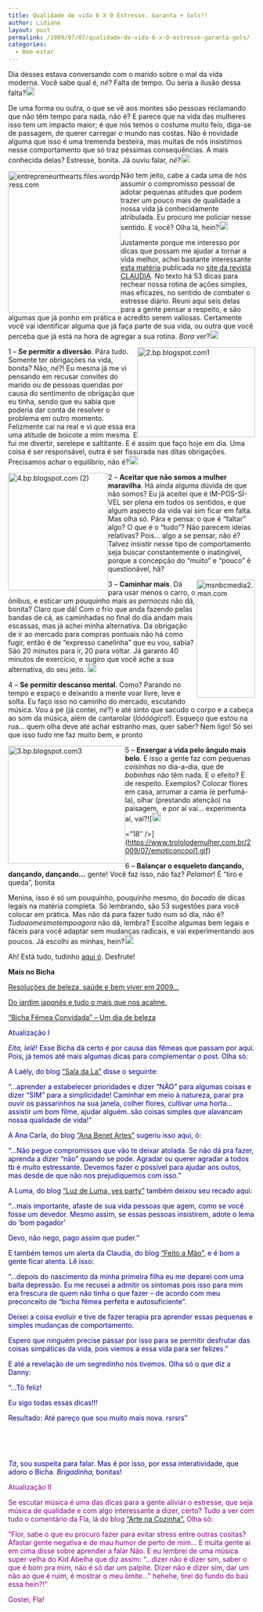 ```yaml
---
title: Qualidade de vida 6 X 0 Estresse. Garanta + Gols!!
author: Lidiane
layout: post
permalink: /2009/07/07/qualidade-de-vida-6-x-0-estresse-garanta-gols/
categories:
  - Bem-estar
---
```

Dia desses estava conversando com o marido sobre o mal da vida moderna. Você sabe qual é, _né_? Falta de tempo. Ou seria a ilusão dessa falta?[<img style="display: inline;" title="EmoticonEyebrow" src="https://www.trololodemulher.com.br/2009/07/emoticoneyebrow_thumb2.gif" alt="EmoticonEyebrow" width="18" height="18" />](https://www.trololodemulher.com.br/2009/07/emoticoneyebrow2.gif)

De uma forma ou outra, o que se vê aos montes são pessoas reclamando que não têm tempo para nada, não é? E parece que na vida das mulheres isso tem um impacto maior; é que nós temos o costume muito feio, diga-se de passagem, de querer carregar o mundo nas costas. Não é novidade alguma que isso é uma tremenda besteira, mas muitas de nós insistimos nesse comportamento que só traz péssimas consequências. A mais conhecida delas? Estresse, bonita. Já ouviu falar, _né_?[<img style="display: inline;" title="EmoticonGoofy" src="https://www.trololodemulher.com.br/2009/07/emoticongoofy_thumb2.gif" alt="EmoticonGoofy" width="18" height="18" />](https://www.trololodemulher.com.br/2009/07/emoticongoofy2.gif)

 <img style="display: inline; margin-left: 0; margin-right: 0;" title="entrepreneurthearts.files.wordpress.com" src="http://entrepreneurthearts.files.wordpress.com/2009/02/happy.jpg" alt="entrepreneurthearts.files.wordpress.com" width="230" height="289" align="left" />Não tem jeito, cabe a cada uma de nós assumir o compromisso pessoal de adotar pequenas atitudes que podem trazer um pouco mais de qualidade a nossa vida já conhecidamente atribulada. Eu procuro me policiar nesse sentido. E você? Olha lá, hein?[<img style="display: inline;" title="EmoticonConfused" src="https://www.trololodemulher.com.br/2009/07/emoticonconfused_thumb1.gif" alt="EmoticonConfused" width="18" height="18" />](https://www.trololodemulher.com.br/2009/07/emoticonconfused1.gif)

Justamente porque me interesso por dicas que possam me ajudar a tornar a vida melhor, achei bastante interessante <a href="http://claudia.abril.com.br/materias/3688/?sh=33&cnl=40" target="_blank" rel="noopener noreferrer">esta matéria</a> publicada no <a href="http://claudia.abril.com.br/" target="_blank" rel="noopener noreferrer">site da revista CLAUDIA</a>. No texto há 53 dicas para rechear nossa rotina de ações simples, mas eficazes, no sentido de combater o estresse diário. Reuni aqui seis delas para a gente pensar a respeito, e são algumas que já ponho em prática e acredito serem valiosas. Certamente você vai identificar alguma que já faça parte de sua vida, ou outra que você perceba que já está na hora de agregar a sua rotina. _Bora_ ver?[<img style="display: inline;" title="EmoticonWink" src="https://www.trololodemulher.com.br/2009/07/emoticonwink_thumb3.gif" alt="EmoticonWink" width="18" height="18" />](https://www.trololodemulher.com.br/2009/07/emoticonwink3.gif)

[<img style="display: inline; margin-left: 0; margin-right: 0; border-width: 0;" title="2.bp.blogspot.com1" src="https://www.trololodemulher.com.br/2009/07/2-bp-blogspot-com1_thumb.png" border="0" alt="2.bp.blogspot.com1" width="240" height="183" align="right" />](https://www.trololodemulher.com.br/2009/07/2-bp-blogspot-com1.png) 1 – **Se permitir a diversão**. Pára tudo. Somente ter obrigações na vida, bonita? Não, _né_?! Eu mesma já me vi pensando em recusar convites do marido ou de pessoas queridas por causa do sentimento de obrigação que eu tinha, sendo que eu sabia que poderia dar conta de resolver o problema em outro momento. Felizmente caí na real e vi que essa era uma atitude de boicote a mim mesma. E fui me divertir, serelepe e saltitante. E é assim que faço hoje em dia. Uma coisa é ser responsável, outra é ser fissurada nas ditas obrigações. Precisamos achar o equilíbrio, não é?[<img style="display: inline;" title="EmoticonWink" src="https://www.trololodemulher.com.br/2009/07/emoticonwink_thumb4.gif" alt="EmoticonWink" width="18" height="18" />](https://www.trololodemulher.com.br/2009/07/emoticonwink4.gif)

[<img style="display: inline; margin-left: 0; margin-right: 0; border-width: 0;" title="4.bp.blogspot.com (2)" src="https://www.trololodemulher.com.br/2009/07/4-bp-blogspot-com2_thumb.jpg" border="0" alt="4.bp.blogspot.com (2)" width="204" height="240" align="left" />](https://www.trololodemulher.com.br/2009/07/4-bp-blogspot-com2.jpg) 2 – **Aceitar que não somos a mulher maravilha**. Há ainda alguma dúvida de que não somos? Eu já aceitei que é IM-POS-SÍ-VEL ser plena em todos os sentidos, e que algum aspecto da vida vai sim ficar em falta. Mas olha só. Pára e pensa: o que é “faltar” algo? O que é o “tudo”? Não parecem ideias relativas? Pois… algo a se pensar, não é? Talvez insistir nesse tipo de comportamento seja buscar constantemente o inatingível, porque a concepção do “muito” e “pouco” é questionável, hã?![<img style="display: inline; border-width: 0;" title="EmoticonLightbulb" src="https://www.trololodemulher.com.br/2009/07/emoticonlightbulb_thumb.gif" border="0" alt="EmoticonLightbulb" width="18" height="18" />](https://www.trololodemulher.com.br/2009/07/emoticonlightbulb.gif)

[<img style="display: inline; margin-left: 0; margin-right: 0; border-width: 0;" title="msnbcmedia2.msn.com" src="https://www.trololodemulher.com.br/2009/07/msnbcmedia2-msn-com_thumb.png" border="0" alt="msnbcmedia2.msn.com" width="119" height="240" align="right" />](https://www.trololodemulher.com.br/2009/07/msnbcmedia2-msn-com.png) 3 – **Caminhar mais**. Dá para usar menos o carro, o ônibus, e esticar um pouquinho mais as _pernocas_ não dá, bonita? Claro que dá! Com o frio que anda fazendo pelas bandas de cá, as caminhadas no final do dia andam mais escassas, mas já achei minha alternativa. Da obrigação de ir ao mercado para compras pontuais não há como fugir, então é de “expresso canelinha” que eu vou, sabia? São 20 minutos para ir, 20 para voltar. Já garanto 40 minutos de exercício, e sugiro que você ache a sua alternativa, do seu jeito. [<img style="display: inline;" title="EmoticonBigSmile" src="https://www.trololodemulher.com.br/2009/07/emoticonbigsmile_thumb4.gif" alt="EmoticonBigSmile" width="18" height="18" />](https://www.trololodemulher.com.br/2009/07/emoticonbigsmile4.gif)

4 – **Se permitir descanso mental**. Como? Parando no tempo e espaço e deixando a mente voar livre, leve e solta. Eu faço isso no caminho do mercado, escutando música. Vou a pé (já contei, _né_?) e até sinto que sacudo o corpo e a cabeça ao som da música, além de cantarolar (_lóóóógico_!). Esqueço que estou na rua… quem olha deve até achar estranho mas, quer saber? Nem ligo! Só sei que isso tudo me faz muito bem, e pronto![<img style="display: inline;" title="EmoticonHappy" src="https://www.trololodemulher.com.br/2009/07/emoticonhappy_thumb6.gif" alt="EmoticonHappy" width="18" height="18" />](https://www.trololodemulher.com.br/2009/07/emoticonhappy6.gif)

[<img style="display: inline; margin-left: 0; margin-right: 0; border-width: 0;" title="3.bp.blogspot.com3" src="https://www.trololodemulher.com.br/2009/07/3-bp-blogspot-com3_thumb.jpg" border="0" alt="3.bp.blogspot.com3" width="239" height="240" align="left" />](https://www.trololodemulher.com.br/2009/07/3-bp-blogspot-com3.jpg) 5 – **Enxergar a vida pelo ângulo mais belo**. E isso a gente faz com pequenas _coisinhas_ no dia-a-dia, que de _bobinhas_ não têm nada. E o efeito? É de respeito. Exemplos? Colocar flores em casa, arrumar a cama (e perfumá-la), olhar (prestando atenção) na paisagem,  e por aí vai… experimenta aí, vai?![<img style="display: inline;" title="EmoticonCool" src="https://www.trololodemulher.com.br/2009/07/emoticoncool_thumb1.gif" alt="EmoticonCool" height="18" />
  
=&#8221;18&#8243; />](https://www.trololodemulher.com.br/2009/07/emoticoncool1.gif)

6 – **Balançar o esqueleto dançando, dançando, dançando…** gente! Você faz isso, não faz? _Pelamor_! É “tiro e queda”, bonita![<img style="display: inline;" title="EmoticonThumbsUp" src="https://www.trololodemulher.com.br/2009/07/emoticonthumbsup_thumb4.gif" alt="EmoticonThumbsUp" width="23" height="18" />](https://www.trololodemulher.com.br/2009/07/emoticonthumbsup4.gif)

Menina, isso é só um pouquinho, pouquinho mesmo, do _bocado_ de dicas legais na matéria completa. Só lembrando, são 53 sugestões para você colocar em prática. Mas não dá para fazer tudo num só dia, não é? _Tudoaomesmotempoagora_ não dá, lembra? Escolhe algumas bem legais e fáceis para você adaptar sem mudanças radicais, e vai experimentando aos poucos. Já escolhi as minhas, hein?[<img style="display: inline;" title="EmoticonWink" src="https://www.trololodemulher.com.br/2009/07/emoticonwink_thumb5.gif" alt="EmoticonWink" width="18" height="18" />](https://www.trololodemulher.com.br/2009/07/emoticonwink5.gif)

Ah! Está tudo, tudinho <a href="http://claudia.abril.com.br/materias/3688/?pagina1&sh=33&cnl=40&sc=" target="_blank" rel="noopener noreferrer">aqui ó</a>. Desfrute!

**Mais no Bicha**

[Resoluções de beleza, saúde e bem viver em 2009…](http://www.trololodemulher.com.br/2009/01/03/resolues-de-beleza-sade-e-bem-viver-em-2009/)

[Do jardim japonês e tudo o mais que nos acalme.](http://www.trololodemulher.com.br/2009/05/22/do-jardim-japons-e-tudo-o-mais-que-nos-acalme/)

[“Bicha Fêmea Convidada” – Um dia de beleza](http://www.trololodemulher.com.br/2009/04/09/bicha-fmea-convidada-um-dia-de-beleza/)

<span style="color: #000080;">Atualização I</span>

<span style="color: #000080;"><em>Eita, lelê</em>! Esse Bicha dá certo é por causa das fêmeas que passam por aqui. Pois, já temos até mais algumas dicas para complementar o post. Olha só:</span>

<span style="color: #000080;">A Laély, do blog</span> <a href="http://saladala.blogspot.com/" target="_blank" rel="noopener noreferrer">“Sala da La”</a> <span style="color: #000080;">disse o seguinte: </span>

<span style="color: #000080;">“&#8230;aprender a estabelecer prioridades e dizer &#8220;NÃO&#8221; para algumas coisas e dizer &#8220;SIM&#8221; para a simplicidade! Caminhar em meio à natureza, parar pra ouvir os passarinhos na sua janela, colher flores, cultivar uma horta&#8230; assistir um bom filme, ajudar alguém..são coisas simples que alavancam nossa qualidade de vida!”</span>

<span style="color: #000080;">A Ana Carla, do blog </span><a href="http://anabenetartes.blogspot.com/" target="_blank" rel="noopener noreferrer">“Ana Benet Artes”</a> <span style="color: #000080;">sugeriu isso aqui, ó: </span>

<span style="color: #000080;">“&#8230;Não pegue compromissos que vão te deixar atolada. Se não dá pra fazer, aprenda a dizer &#8220;não&#8221; quando se pode. Agradar ou querer agradar a todos tb é muito estressante. Devemos fazer o possível para ajudar aos outos, mas desde de que não nos prejudiquemos com isso.”</span>

<span style="color: #000080;">A Luma, do blog</span> <a href="http://luzdeluma.blogspot.com/" target="_blank" rel="noopener noreferrer">“Luz de Luma, yes party”</a> <span style="color: #000080;">também deixou seu recado aqui:</span>

<span style="color: #000080;">“&#8230;mais importante, afaste de sua vida pessoas que agem, como se você fosse um devedor. Mesmo assim, se essas pessoas insistirem, adote o lema do &#8216;bom pagador&#8217;</span>

<span style="color: #000080;">Devo, não nego, pago assim que puder.”</span>

<span style="color: #000080;">E também temos um alerta da Claudia, do blog</span> <a href="http://claudinha-feitoamo.blogspot.com/" target="_blank" rel="noopener noreferrer">“Feito a Mão”,</a> <span style="color: #000080;">e é bom a gente ficar atenta. Lê isso:</span>

<span style="color: #000080;">“&#8230;depois do nascimento da minha primeira filha eu me deparei com uma baita depressão. Eu me recusei a admitir os sintomas pois isso para mim era frescura de quem não tinha o que fazer &#8211; de acordo com meu preconceito de &#8220;bicha fêmea perfeita e autosuficiente&#8221;.</span>

<span style="color: #000080;">Deixei a coisa evoluir e tive de fazer terapia pra aprender essas pequenas e simples mudanças de comportamento.</span>

<span style="color: #000080;">Espero que ninguém precise passar por isso para se permitir desfrutar das coisas simpáticas da vida, pois viemos a essa vida para ser felizes.”</span>

<span style="color: #000080;">E até a revelação de um segredinho nós tivemos. Olha só o que diz a Danny</span>:

<span style="color: #000080;">“&#8230;Tô feliz!</span>

<span style="color: #000080;">Eu sigo todas essas dicas!!!</span>

<span style="color: #000080;">Resultado: Até pareço que sou muito mais nova. rsrsrs”</span>

<span style="color: #000080;"><em> </em></span>

<span style="color: #000080;"><em> </em></span>

<span style="color: #000080;"><em>Tá</em>, sou suspeita para falar. Mas é por isso, por essa interatividade, que adoro o Bicha. <em>Brigadinha</em>, bonitas!</span>

<span style="color: #800080;">Atualização II</span>

<span style="color: #800080;">Se escutar música é uma das dicas para a gente aliviar o estresse, que seja música de qualidade e com algo interessante a dizer, certo? Tudo a ver com tudo o comentário da Fla, lá do blog</span> <a href="http://artenacozinha.blogspot.com/" target="_blank" rel="noopener noreferrer">“Arte na Cozinha”.</a> <span style="color: #800080;">Olha só:</span>

<span style="color: #800080;">“Flor, sabe o que eu procuro fazer para evitar stress entre outras cositas? Afastar gente negativa e de mau humor de perto de mim&#8230; E muita gente aí em cima disse sobre aprender a falar Não. E eu lembrei de uma música super velha do Kid Abelha que diz assim: &#8220;&#8230;dizer não é dizer sim, saber o que é bom pra mim, não é só dar um palpite. Dizer não é dizer sim, dar um não ao que é ruim, é mostrar o meu limite&#8230;&#8221; hehehe, tirei do fundo do baú essa hein?!”</span>

<span style="color: #800080;">Gostei, Fla!</span>
